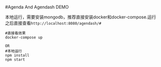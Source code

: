 #Agenda And Agendash DEMO

本地运行，需要安装mongodb，推荐直接安装docker和docker-compose.运行之后直接查看`http://localhost:8080/agendash/#`

```shell
#直接看效果
docker-compose up

OR
#本地运行
npm install
npm start
```